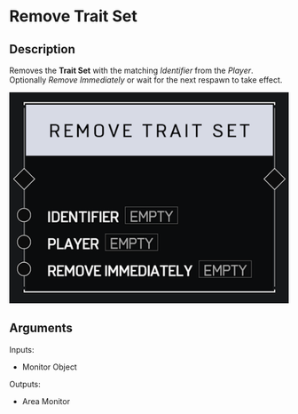 # Remove Trait Set

## Description

Removes the **Trait Set** with the matching _Identifier_ from the _Player_. Optionally _Remove Immediately_ or wait for the next respawn to take effect.

![Area Monitor](../../.gitbook/assets/images/scripting/traits/remove-trait-set.png)

## Arguments

Inputs:

* Monitor Object

Outputs:

* Area Monitor
